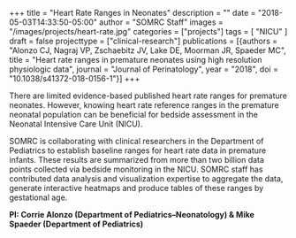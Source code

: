 +++
title = "Heart Rate Ranges in Neonates"
description = ""
date = "2018-05-03T14:33:50-05:00"
author = "SOMRC Staff"
images = "/images/projects/heart-rate.jpg"
categories = ["projects"]
tags = [
    "NICU"
]
draft = false
projecttype = ["clinical-research"]
publications = [{authors = "Alonzo CJ, Nagraj VP, Zschaebitz JV, Lake DE, Moorman JR, Spaeder MC", title = "Heart rate ranges in premature neonates using high resolution physiologic data", journal = "Journal of Perinatology", year = "2018", doi = "10.1038/s41372-018-0156-1"}]
+++

There are limited evidence-based published heart rate ranges for premature neonates. However, knowing heart rate reference ranges in the premature neonatal population can be beneficial for bedside assessment in the Neonatal Intensive Care Unit (NICU).

SOMRC is collaborating with clinical researchers in the Department of Pediatrics to establish baseline ranges for heart rate data in premature infants. These results are summarized from more than two billion data points collected via bedside monitoring in the NICU. SOMRC staff has contributed data analysis and visualization expertise to aggregate the data, generate interactive heatmaps and produce tables of these ranges by gestational age.

**PI: Corrie Alonzo (Department of Pediatrics–Neonatology) & Mike Spaeder (Department of Pediatrics)**